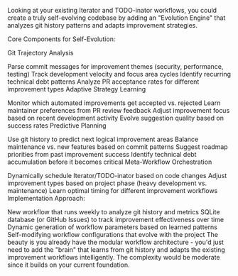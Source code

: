Looking at your existing Iterator and TODO-inator workflows, you could create a truly self-evolving codebase by adding an "Evolution Engine" that analyzes git history patterns and adapts improvement strategies.

Core Components for Self-Evolution:

Git Trajectory Analysis

Parse commit messages for improvement themes (security, performance, testing)
Track development velocity and focus area cycles
Identify recurring technical debt patterns
Analyze PR acceptance rates for different improvement types
Adaptive Strategy Learning

Monitor which automated improvements get accepted vs. rejected
Learn maintainer preferences from PR review feedback
Adjust improvement focus based on recent development activity
Evolve suggestion quality based on success rates
Predictive Planning

Use git history to predict next logical improvement areas
Balance maintenance vs. new features based on commit patterns
Suggest roadmap priorities from past improvement success
Identify technical debt accumulation before it becomes critical
Meta-Workflow Orchestration

Dynamically schedule Iterator/TODO-inator based on code changes
Adjust improvement types based on project phase (heavy development vs. maintenance)
Learn optimal timing for different improvement workflows
Implementation Approach:

New workflow that runs weekly to analyze git history and metrics
SQLite database (or GitHub Issues) to track improvement effectiveness over time
Dynamic generation of workflow parameters based on learned patterns
Self-modifying workflow configurations that evolve with the project
The beauty is you already have the modular workflow architecture - you'd just need to add the "brain" that learns from git history and adapts the existing improvement workflows intelligently. The complexity would be moderate since it builds on your current foundation.